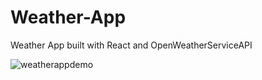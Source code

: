 # Weather-App

Weather App built with React and OpenWeatherServiceAPI

![weatherappdemo](https://user-images.githubusercontent.com/105148555/189466524-d8ef1d4d-418a-405d-9ca8-aa337f0fb294.PNG)
